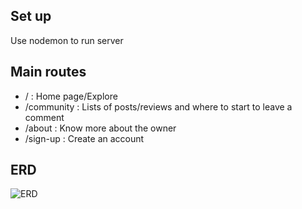 ## Set up 
Use nodemon to run server 


## Main routes

- / : Home page/Explore
- /community : Lists of posts/reviews and where to start to leave a comment
- /about : Know more about the owner 
- /sign-up : Create an account 


## ERD

![ERD](https://user-images.githubusercontent.com/89148403/158033796-113d4461-18a2-4226-bc5b-cf99469a789e.png)
